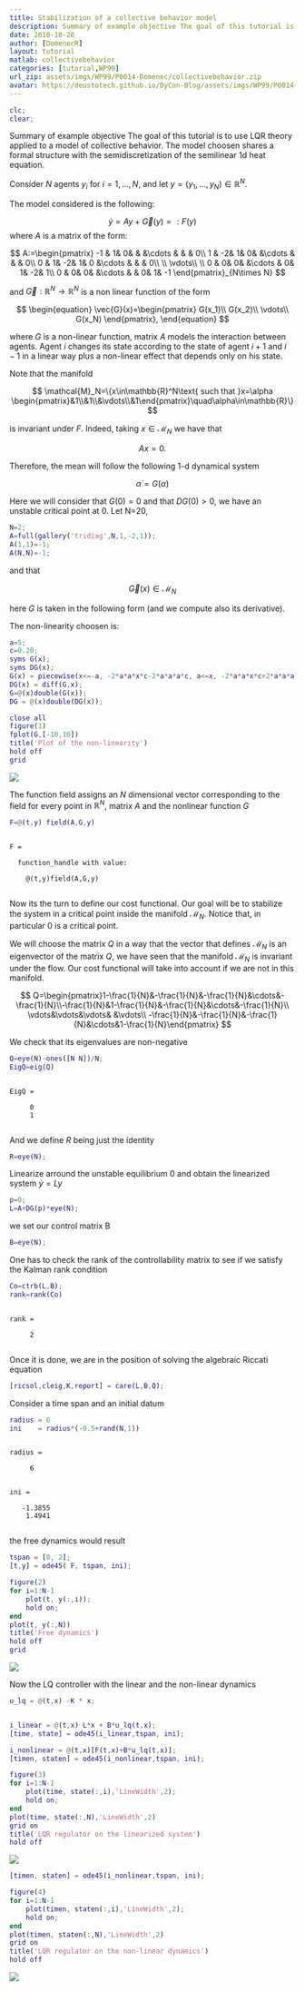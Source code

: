 ```yaml
---
title: Stabilization of a collective behavior model
description: Summary of example objective The goal of this tutorial is to use LQR theory applied to a model of collective behavior. The model choosen shares a formal structure with the semidiscretization of the semilinear 1d heat equation.
date: 2018-10-28
author: [DomenecR]
layout: tutorial
matlab: collectivebehavior
categories: [tutorial,WP99]
url_zip: assets/imgs/WP99/P0014-Domenec/collectivebehavior.zip
avatar: https://deustotech.github.io/DyCon-Blog/assets/imgs/WP99/P0014-Domenec/copiaRM_04.png
---
```

```matlab
clc;
clear;
```


Summary of example objective The goal of this tutorial is to use LQR theory applied to a model of collective behavior. The model choosen shares a formal structure with the semidiscretization of the semilinear 1d heat equation.


Consider $N$  agents $y_i$ for $i=1,...,N$, and let $y=(y_1,...,y_N)\in \mathbb{R}^N$.


The model considered is the following:


$$ \dot{y}=Ay+\vec{G}(y)=:F(y) $$ where $A$ is a matrix of the form:


$$  A:=\begin{pmatrix}  -1 & 1& 0& & &\cdots & & & 0\\  1 & -2& 1& 0& &\cdots & & & 0\\  0 & 1& -2& 1& 0 &\cdots & & & 0\\  \\  \vdots\\  \\  0 & 0& 0& &\cdots & 0& 1& -2& 1\\  0 & 0& 0& &\cdots & & 0& 1& -1 \end{pmatrix}_{N\times N} $$


and $\vec{G}:\mathbb{R}^N\to\mathbb{R}^N$ is a non linear function of the form


$$ \begin{equation} \vec{G}(x)=\begin{pmatrix}  G(x_1)\\  G(x_2)\\  \vdots\\  G(x_N) \end{pmatrix}, \end{equation} $$


where $G$ is a non-linear function, matrix $A$ models the interaction between agents. Agent $i$ changes its state according to the state of agent $i+1$ and $i-1$ in a linear way plus a non-linear effect that depends only on his state.


Note that the manifold


$$ \mathcal{M}_N=\{x\in\mathbb{R}^N\text{ such that }x=\alpha \begin{pmatrix}&1\\&1\\&\vdots\\&1\end{pmatrix}\quad\alpha\in\mathbb{R}\} $$


is invariant under $F$. Indeed, taking $x\in\mathcal{M}_N$ we have that


$$ Ax=0. $$


Therefore, the mean will follow the following 1-d dynamical system


$$ \dot{\alpha}=G(\alpha) $$


Here we will consider that $G(0)=0$ and that $DG(0)>0$, we have an unstable critical point at 0. Let N=20,

```matlab
N=2;
A=full(gallery('tridiag',N,1,-2,1));
A(1,1)=-1;
A(N,N)=-1;
```


and that


$$ \vec{G}(x)\in \mathcal{M}_N $$


here $G$ is taken in the following form (and we compute also its derivative).


The non-linearity choosen is:

```matlab
a=5;
c=0.20;
syms G(x);
syms DG(x);
G(x) = piecewise(x<=-a, -2*a*a*x*c-2*a*a*a*c, a<=x, -2*a*a*x*c+2*a*a*a*c, -a<x<a, -c*x*(x-a)*(x+a));
DG(x) = diff(G,x);
G=@(x)double(G(x));
DG = @(x)double(DG(x));

close all
figure(1)
fplot(G,[-10,10])
title('Plot of the non-linearity')
hold off
grid
```


![]({{site.url}}{{site.baseurl}}/assets/imgs/WP99/P0014-Domenec/copiaRM_01.png)

The function field assigns an $N$ dimensional vector corresponding to the field for every point in $\mathbb{R}^N$, matrix $A$ and the nonlinear function $G$

```matlab
F=@(t,y) field(A,G,y)
```


```

F =

  function_handle with value:

    @(t,y)field(A,G,y)


```


Now its the turn to define our cost functional. Our goal will be to stabilize the system in a critical point inside the manifold $\mathcal{M}_N$. Notice that, in particular $0$ is a critical point.


We will choose the matrix $Q$ in a way that the vector that defines $\mathcal{M}_N$ is an eigenvector of the matrix $Q$, we have seen that the manifold $\mathcal{M}_N$ is invariant under the flow. Our cost functional will take into account if we are not in this manifold.


$$ Q=\begin{pmatrix}1-\frac{1}{N}&-\frac{1}{N}&-\frac{1}{N}&\cdots&-\frac{1}{N}\\-\frac{1}{N}&1-\frac{1}{N}&-\frac{1}{N}&\cdots&-\frac{1}{N}\\ \vdots&\vdots&\vdots& &\vdots\\ -\frac{1}{N}&-\frac{1}{N}&-\frac{1}{N}&\cdots&1-\frac{1}{N}\end{pmatrix} $$


We check that its eigenvalues are non-negative

```matlab
Q=eye(N)-ones([N N])/N;
EigQ=eig(Q)
```


```

EigQ =

     0
     1


```


And we define $R$ being just the identity

```matlab
R=eye(N);
```


Linearize arround the unstable equilibrium 0 and obtain the linearized system $\dot{y}=Ly$

```matlab
p=0;
L=A+DG(p)*eye(N);
```


we set our control matrix B

```matlab
B=eye(N);
```


One has to check the rank of the controllability matrix to see if we satisfy the Kalman rank condition

```matlab
Co=ctrb(L,B);
rank=rank(Co)
```


```

rank =

     2


```


Once it is done, we are in the position of solving the algebraic Riccati equation

```matlab
[ricsol,cleig,K,report] = care(L,B,Q);
```


Consider a time span and an initial datum

```matlab
radius = 6
ini    = radius*(-0.5+rand(N,1))
```


```

radius =

     6


ini =

   -1.3855
    1.4941


```


the free dynamics would result

```matlab
tspan = [0, 2];
[t,y] = ode45( F, tspan, ini);

figure(2)
for i=1:N-1
    plot(t, y(:,i));
    hold on;
end
plot(t, y(:,N))
title('Free dynamics')
hold off
grid
```


![]({{site.url}}{{site.baseurl}}/assets/imgs/WP99/P0014-Domenec/copiaRM_02.png)

Now the LQ controller with the linear and the non-linear dynamics

```matlab
u_lq = @(t,x) -K * x;


i_linear = @(t,x) L*x + B*u_lq(t,x);
[time, state] = ode45(i_linear,tspan, ini);

i_nonlinear = @(t,x)[F(t,x)+B*u_lq(t,x)];
[timen, staten] = ode45(i_nonlinear,tspan, ini);

figure(3)
for i=1:N-1
    plot(time, state(:,i),'LineWidth',2);
    hold on;
end
plot(time, state(:,N),'LineWidth',2)
grid on
title('LQR regulator on the linearized system')
hold off
```


![]({{site.url}}{{site.baseurl}}/assets/imgs/WP99/P0014-Domenec/copiaRM_03.png)


```matlab
[timen, staten] = ode45(i_nonlinear,tspan, ini);

figure(4)
for i=1:N-1
    plot(timen, staten(:,i),'LineWidth',2);
    hold on;
end
plot(timen, staten(:,N),'LineWidth',2)
grid on
title('LQR regulator on the non-linear dynamics')
hold off
```


![]({{site.url}}{{site.baseurl}}/assets/imgs/WP99/P0014-Domenec/copiaRM_04.png)


